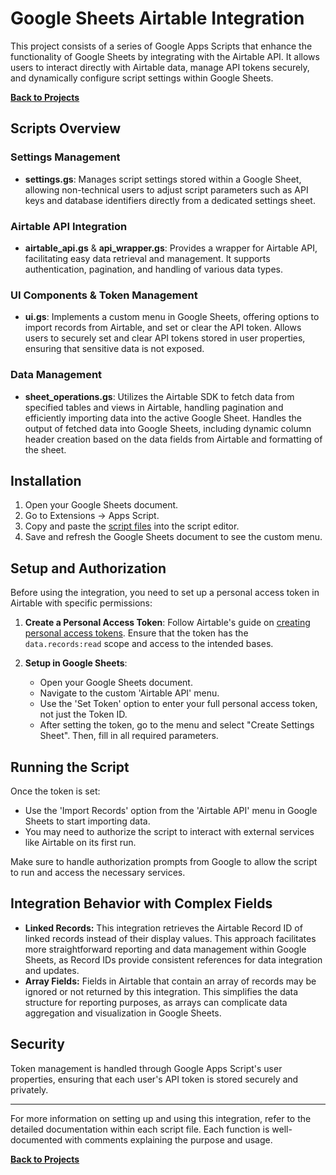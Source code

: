 # Google Sheets Airtable Integration

This project consists of a series of Google Apps Scripts that enhance the functionality of Google Sheets by integrating with the Airtable API. It allows users to interact directly with Airtable data, manage API tokens securely, and dynamically configure script settings within Google Sheets.

**[Back to Projects](../../index.md)**  
## Scripts Overview

### Settings Management
- **settings.gs**: Manages script settings stored within a Google Sheet, allowing non-technical users to adjust script parameters such as API keys and database identifiers directly from a dedicated settings sheet.

### Airtable API Integration
- **airtable_api.gs** & **api_wrapper.gs**: Provides a wrapper for Airtable API, facilitating easy data retrieval and management. It supports authentication, pagination, and handling of various data types.

### UI Components & Token Management
- **ui.gs**: Implements a custom menu in Google Sheets, offering options to import records from Airtable, and set or clear the API token. Allows users to securely set and clear API tokens stored in user properties, ensuring that sensitive data is not exposed.
  
### Data Management
- **sheet_operations.gs**: Utilizes the Airtable SDK to fetch data from specified tables and views in Airtable, handling pagination and efficiently importing data into the active Google Sheet. Handles the output of fetched data into Google Sheets, including dynamic
 column header creation based on the data fields from Airtable and formatting of the sheet.

## Installation
1. Open your Google Sheets document.
2. Go to Extensions -> Apps Script.
3. Copy and paste the [script files](https://github.com/RB-DataAnalyst/rb-dataanalyst.github.io/blob/master/projects/GAS) into the script editor.
4. Save and refresh the Google Sheets document to see the custom menu.

## Setup and Authorization

Before using the integration, you need to set up a personal access token in Airtable with specific permissions:

1. **Create a Personal Access Token**: Follow Airtable's guide on [creating personal access tokens](https://support.airtable.com/docs/creating-personal-access-tokens). Ensure that the token has the `data.records:read` scope and access to the intended bases.

2. **Setup in Google Sheets**:
   - Open your Google Sheets document.
   - Navigate to the custom 'Airtable API' menu.
   - Use the 'Set Token' option to enter your full personal access token, not just the Token ID.
   - After setting the token, go to the menu and select "Create Settings Sheet". Then, fill in all required parameters.

## Running the Script

Once the token is set:
- Use the 'Import Records' option from the 'Airtable API' menu in Google Sheets to start importing data.
- You may need to authorize the script to interact with external services like Airtable on its first run.

Make sure to handle authorization prompts from Google to allow the script to run and access the necessary services.

## Integration Behavior with Complex Fields
- **Linked Records:** This integration retrieves the Airtable Record ID of linked records instead of their display values. This approach facilitates more straightforward reporting and data management within Google Sheets, as Record IDs provide consistent references for data integration and updates.
- **Array Fields:** Fields in Airtable that contain an array of records may be ignored or not returned by this integration. This simplifies the data structure for reporting purposes, as arrays can complicate data aggregation and visualization in Google Sheets.

## Security

Token management is handled through Google Apps Script's user properties, ensuring that each user's API token is stored securely and privately.

---

For more information on setting up and using this integration, refer to the detailed documentation within each script file. Each function is well-documented with comments explaining the purpose and usage.

**[Back to Projects](../../index.md)**  
